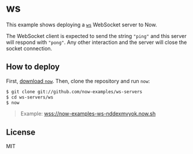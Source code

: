 # ws

This example shows deploying a [`ws`](https://github.com/websockets/ws) WebSocket
server to Now.

The WebSocket client is expected to send the string `"ping"` and this
server will respond with `"pong"`. Any other interaction and the server
will close the socket connection.

## How to deploy

First, [download `now`](https://zeit.co/download). Then, clone the
repository and run `now`:

```bash
$ git clone git://github.com/now-examples/ws-servers
$ cd ws-servers/ws
$ now
```

> Example: [wss://now-examples-ws-nddexmvyok.now.sh](https://now-examples-ws-nddexmvyok.now.sh/_src/?f=server.js)

## License

MIT
